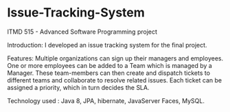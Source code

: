 # Issue-Tracking-System
ITMD 515 - Advanced Software Programming project

Introduction:
I developed an issue tracking system for the final project.

Features:
Multiple organizations can sign up their managers and employees. One or more employees can be added to a Team which is managed by a Manager. These team-members can then create and dispatch tickets to different teams and collaborate to resolve related issues.
Each ticket can be assigned a priority, which in turn decides the SLA.

Technology used :
Java 8, JPA, hibernate, JavaServer Faces, MySQL.
